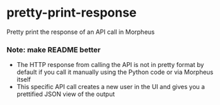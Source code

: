 # pretty-print-response
Pretty print the response of an API call in Morpheus

### Note: make README better
- The HTTP response from calling the API is not in pretty format by default if you call it manually using the Python code or via Morpheus itself 
- This specific API call creates a new user in the UI and gives you a prettified JSON view of the output 
